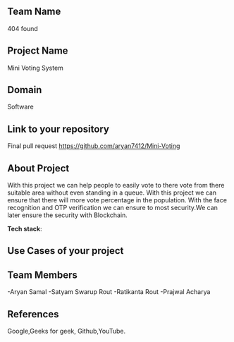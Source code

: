 ## Team Name 
404 found
## Project Name
Mini Voting System

## Domain
Software


## Link to your repository
Final pull request
https://github.com/aryan7412/Mini-Voting

## About Project
With this project we can help people to easily vote to there vote from there suitable area without even standing in a queue. With this project we can ensure that there will more vote percentage in the population. With the face recognition and OTP verification we can ensure to most security.We can later ensure the security with Blockchain.







**Tech stack**:

 

## Use Cases of your project


## Team Members
-Aryan Samal
-Satyam Swarup Rout
-Ratikanta Rout
-Prajwal Acharya 

## References
Google,Geeks for geek, Github,YouTube.
